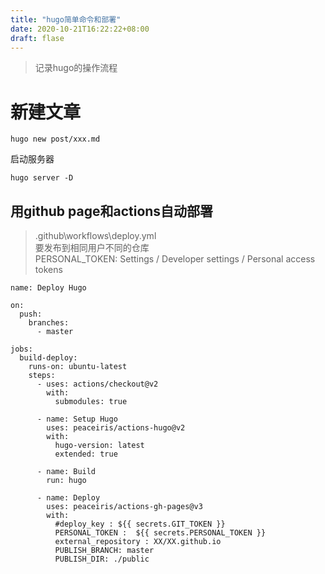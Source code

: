```yaml
---
title: "hugo简单命令和部署"
date: 2020-10-21T16:22:22+08:00
draft: flase
---
```

> 记录hugo的操作流程

<!--more-->
# 新建文章

`hugo new post/xxx.md`  

启动服务器

`hugo server -D`  


## 用github page和actions自动部署

> .github\workflows\deploy.yml  
要发布到相同用户不同的仓库  
PERSONAL_TOKEN: Settings / Developer settings / Personal access tokens

```
name: Deploy Hugo

on:
  push:
    branches:
      - master

jobs:
  build-deploy:
    runs-on: ubuntu-latest
    steps:
      - uses: actions/checkout@v2  
        with:
          submodules: true

      - name: Setup Hugo
        uses: peaceiris/actions-hugo@v2
        with:
          hugo-version: latest
          extended: true

      - name: Build
        run: hugo 

      - name: Deploy
        uses: peaceiris/actions-gh-pages@v3
        with:
          #deploy_key : ${{ secrets.GIT_TOKEN }}
          PERSONAL_TOKEN :  ${{ secrets.PERSONAL_TOKEN }}
          external_repository : XX/XX.github.io   
          PUBLISH_BRANCH: master
          PUBLISH_DIR: ./public

```
